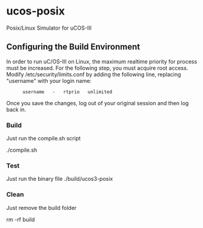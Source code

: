 # ucos-posix

  Posix/Linux Simulator for uCOS-III

## Configuring the Build Environment ##

  In order to run uC/OS-III on Linux, the maximum realtime priority for process must be increased. For the following step, you must acquire root access. Modify /etc/security/limits.conf by adding the following line, replacing "username" with your login name:

          username   -   rtprio   unlimited
    
  Once you save the changes, log out of your original session and then log back in.

### Build ###
  Just run the compile.sh script

  ./compile.sh


### Test ###
  Just run the binary file
  ./build/ucos3-posix

### Clean ###
  Just remove the build folder

  rm -rf build

